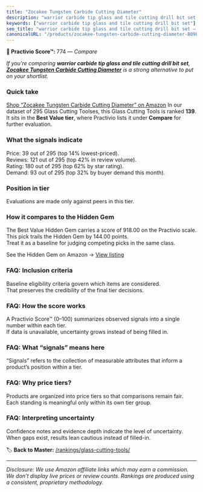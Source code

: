 ```yaml
---
title: "Zocakee Tungsten Carbide Cutting Diameter"
description: "warrior carbide tip glass and tile cutting drill bit set: Data-driven ranking using the Practivio Score™. Positioned by quality, value, demand, findability, mo…"
keywords: ["warrior carbide tip glass and tile cutting drill bit set"]
seo_title: "warrior carbide tip glass and tile cutting drill bit set — Compare (2025)"
canonicalURL: "/products/zocakee-tungsten-carbide-cutting-diameter-B09L712VB7/"
---
```


**🛒 Practivio Score™:** 774 — _Compare_


*If you're comparing **warrior carbide tip glass and tile cutting drill bit set**, **[Zocakee Tungsten Carbide Cutting Diameter](https://www.amazon.com/dp/B09L712VB7?tag=practivio-20)** is a strong alternative to put on your shortlist.*
### Quick take
[Shop “Zocakee Tungsten Carbide Cutting Diameter” on Amazon](https://www.amazon.com/dp/B09L712VB7?tag=practivio-20)
In our dataset of 295 Glass Cutting Toolses, this Glass Cutting Tools is ranked **139**.  
It sits in the **Best Value tier**, where Practivio lists it under **Compare** for further evaluation.

### What the signals indicate
Price: 39 out of 295 (top 14% lowest-priced).  
Reviews: 121 out of 295 (top 42% in review volume).  
Rating: 180 out of 295 (top 62% by star rating).  
Demand: 93 out of 295 (top 32% by buyer demand this month).

### Position in tier
Evaluations are made only against peers in this tier.

### How it compares to the Hidden Gem
The Best Value Hidden Gem carries a score of 918.00 on the Practivio scale.  
This pick trails the Hidden Gem by 144.00 points.  
Treat it as a baseline for judging competing picks in the same class.  

See the Hidden Gem on Amazon → [View listing](https://www.amazon.com/dp/B073JCMTW2?tag=practivio-20)

### FAQ: Inclusion criteria
Baseline eligibility criteria govern which items are considered.  
That preserves the credibility of the final tier decisions.

### FAQ: How the score works
A Practivio Score™ (0–100) summarizes observed signals into a single number within each tier.  
If data is unavailable, uncertainty grows instead of being filled in.

### FAQ: What “signals” means here
“Signals” refers to the collection of measurable attributes that inform a product’s position within a tier.

### FAQ: Why price tiers?
Products are organized into price tiers so that comparisons remain fair.  
Each standing is meaningful only within its own tier group.

### FAQ: Interpreting uncertainty
Confidence notes and evidence depth indicate the level of uncertainty.  
When gaps exist, results lean cautious instead of filled-in.

<!-- Missing template for Compare/CompareWithinPriceClass -->


🏷️ **Back to Master:** [/rankings/glass-cutting-tools/](/rankings/glass-cutting-tools/)

---
_Disclosure: We use Amazon affiliate links which may earn a commission. We don’t display live prices or review counts. Rankings are produced using a consistent, proprietary methodology._
